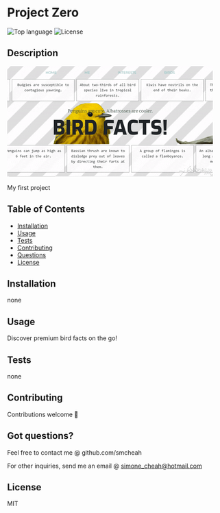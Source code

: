 
# Project Zero 
![Top language](https://img.shields.io/github/languages/top/smcheah/project0)
![License](https://img.shields.io/github/license/smcheah/project0)

## Description 
![Demo image](./bird-facts.gif)

My first project

## Table of Contents
* [Installation](#installation)
* [Usage](#usage)
* [Tests](#tests)
* [Contributing](#contributing)
* [Questions](#got-questions)
* [License](#license)

## Installation
none

## Usage 
Discover premium bird facts on the go!

## Tests
none

## Contributing
Contributions welcome 🙂

## Got questions?
Feel free to contact me @ github.com/smcheah

For other inquiries, send me an email @ simone_cheah@hotmail.com

## License 
MIT
